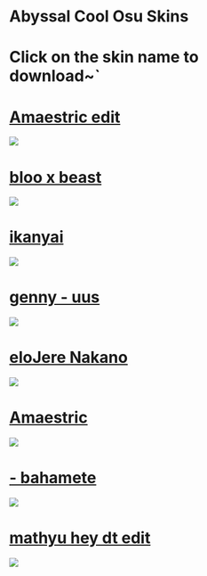 # Abyssal Cool Osu Skins 

# Click on the skin name to download~`

# [Amaestric edit](https://abyss.s-ul.eu/ci3fpLVK)
![](https://i.imgur.com/dnbqjhg.png)

# [bloo x beast](https://mizaruyea.s-ul.eu/XQ6OCyvc)
![](https://cdn.discordapp.com/attachments/436370382706966530/604458282098229248/e65a.png)

# [ikanyai](https://mizaruyea.s-ul.eu/adDoFVLv)
![](https://osu.ppy.sh/ss/13386428)

# [genny - uus](https://mizaruyea.s-ul.eu/QSSTmq2u)
![](https://osu.ppy.sh/ss/13386439)

# [eloJere Nakano](https://mizaruyea.s-ul.eu/dZki4bt1)
![](https://osu.ppy.sh/ss/13386443)

# [Amaestric](https://mizaruyea.s-ul.eu/CO9HlFm8)
![](https://osu.ppy.sh/ss/13386452)

# [- bahamete](https://mizaruyea.s-ul.eu/MMibaXLM)
![](https://osu.ppy.sh/ss/13386458)

# [mathyu hey dt edit](https://mizaruyea.s-ul.eu/BB4dkIMG)
![](https://osu.ppy.sh/ss/13386468)
